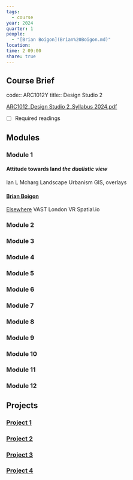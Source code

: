 ```yaml
---
tags:
  - course
year: 2024
quarter: 1
people:
  - "[Brian Boigon](Brian%20Boigon.md)"
location: 
time: 2 09:00
share: true
---
```


## Course Brief

code:: ARC1012Y
title:: Design Studio 2

[ARC1012_Design Studio 2_Syllabus 2024.pdf](file:///D:%5COneDrive%20-%20University%20of%20Toronto%5C_twp%5CDocument%5CScholar%5CUTOR%5C2024-01%5CARC1012Y%5CARC1012_Design%20Studio%202_Syllabus%202024.pdf)

- [ ] Required readings

## Modules

### Module 1
#### Attitude towards land _the dualistic view_
Ian L Mcharg
Landscape Urbanism
GIS, overlays

#### [Brian Boigon](Brian%20Boigon.md)
[Elsewhere](https://www.elsewhereishere.com)
VAST London
VR Spatial.io
### Module 2

### Module 3

### Module 4

### Module 5

### Module 6

### Module 7

### Module 8

### Module 9

### Module 10

### Module 11

### Module 12


## Projects

### [Project 1](../../Projects/Design%20Studio%202%20-%20Project%201.md)

### [Project 2](Projects/Design%20Studio%202%20-%20Project%202.md)

### [Project 3](Projects/Design%20Studio%202%20-%20Project%203.md)

### [Project 4](Projects/Design%20Studio%202%20-%20Project%204.md)

